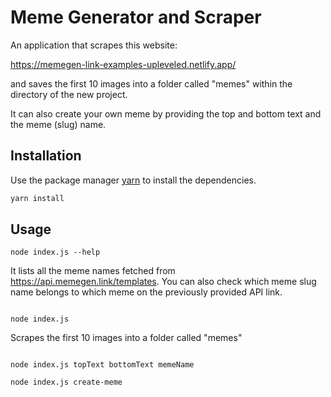 # Meme Generator and Scraper

An application that scrapes this website:

https://memegen-link-examples-upleveled.netlify.app/

and saves the first 10 images into a folder called "memes" within the directory of the new project.

It can also create your own meme by providing the top and bottom text and the meme (slug) name.

## Installation

Use the package manager [yarn](https://yarnpkg.com/) to install the dependencies.

```bash
yarn install
```

## Usage

```
node index.js --help
```

It lists all the meme names fetched from https://api.memegen.link/templates. You can also check which meme slug name belongs to which meme on the previously provided API link.

<img>

```
node index.js
```

Scrapes the first 10 images into a folder called "memes"

<img>

```
node index.js topText bottomText memeName
```

```
node index.js create-meme
```
